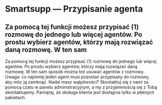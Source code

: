# Smartsupp — Przypisanie agenta
## Za pomocą tej funkcji możesz przypisać (1) rozmowę do jednego lub więcej agentów. Po prostu wybierz agentów, którzy mają rozwiązać daną rozmowę. W ten sam 
Za pomocą tej funkcji możesz przypisać (1) rozmowę do jednego lub więcej agentów. Po prostu wybierz agentów, którzy mają rozwiązać daną rozmowę. W ten sam sposób można też usuwać agentów z rozmowy.
Uwaga: co najmniej jeden agent musi pozostać przypisany do rozmowy, aby móc ją zamknąć.
Nadal masz wątpliwości? Skontaktuj się z nami za pomocą czatu w panelu administracyjnym, a my z przyjemnością się z Tobą skontaktujemy. Pamiętaj, że obsługa klienta jest dostępna tylko w płatnych pakietach.

